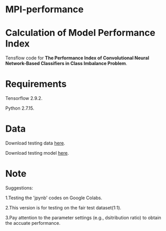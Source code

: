# MPI-performance

# Calculation of Model Performance Index 

Tensflow code for **The Performance Index of Convolutional Neural Network-Based Classifiers in Class Imbalance Problem**.


# Requirements

Tensorflow 2.9.2.

Python 2.7.15.

# Data 

Download testing data [here](https://drive.google.com/file/d/1e2AVnBfvrup_QM8XL1TYb1vXSXafjhQy/view?usp=share_link "here").

Download testing model [here](https://drive.google.com/file/d/1RLOMIVEqHM3d5uV1ycSfbGFHVK7pP_dC/view?usp=share_link).

# Note

Suggestions: 

1.Testing the 'jpynb' codes on Google Colabs.

2.This version is for testing on the fair test dataset(1:1).

3.Pay attention to the parameter settings (e.g., dsitribution ratio) to obtain the accuate performance.
